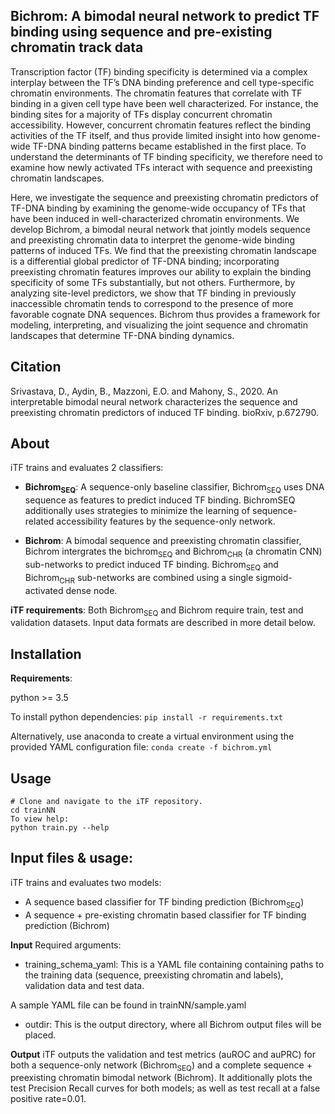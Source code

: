 ## Bichrom: A bimodal neural network to predict TF binding using sequence and pre-existing chromatin track data
Transcription factor (TF) binding specificity is determined via a complex interplay between the TF’s DNA binding preference and cell type-specific chromatin environments. The chromatin features that correlate with TF binding in a given cell type have been well characterized. For instance, the binding sites for a majority of TFs display concurrent chromatin accessibility. However, concurrent chromatin features reflect the binding activities of the TF itself, and thus provide limited insight into how genome-wide TF-DNA binding patterns became established in the first place. To understand the determinants of TF binding specificity, we therefore need to examine how newly activated TFs interact with sequence and preexisting chromatin landscapes.

Here, we investigate the sequence and preexisting chromatin predictors of TF-DNA binding by examining the genome-wide occupancy of TFs that have been induced in well-characterized chromatin environments. We develop Bichrom, a bimodal neural network that jointly models sequence and preexisting chromatin data to interpret the genome-wide binding patterns of induced TFs. We find that the preexisting chromatin landscape is a differential global predictor of TF-DNA binding; incorporating preexisting chromatin features improves our ability to explain the binding specificity of some TFs substantially, but not others. Furthermore, by analyzing site-level predictors, we show that TF binding in previously inaccessible chromatin tends to correspond to the presence of more favorable cognate DNA sequences. Bichrom thus provides a framework for modeling, interpreting, and visualizing the joint sequence and chromatin landscapes that determine TF-DNA binding dynamics.

## Citation
Srivastava, D., Aydin, B., Mazzoni, E.O. and Mahony, S., 2020. An interpretable bimodal neural network characterizes the sequence and preexisting chromatin predictors of induced TF binding. bioRxiv, p.672790.

## About
iTF trains and evaluates 2 classifiers: 
* **Bichrom<sub>SEQ</sub>**: A sequence-only baseline classifier, Bichrom<sub>SEQ</sub> uses DNA sequence as features to predict induced TF binding. BichromSEQ additionally uses strategies to minimize the learning of sequence-related accessibility features by the sequence-only network. 

* **Bichrom**: A bimodal sequence and preexisting chromatin classifier, Bichrom intergrates the bichrom<sub>SEQ</sub> and Bichrom<sub>CHR</sub> (a chromatin CNN) sub-networks to predict induced TF binding. Bichrom<sub>SEQ</sub> and Bichrom<sub>CHR</sub> sub-networks are combined using a single sigmoid-activated dense node. 
  
**iTF requirements**: Both Bichrom<sub>SEQ</sub> and Bichrom require train, test and validation datasets. Input data formats are described in more detail below. 




## Installation
**Requirements**:  

python >= 3.5  

To install python dependencies:
`pip install -r requirements.txt`

Alternatively, use anaconda to create a virtual environment using the provided YAML configuration file:
`conda create -f bichrom.yml`

## Usage
```
# Clone and navigate to the iTF repository. 
cd trainNN  
To view help:   
python train.py --help
```
  
## Input files & usage:  
iTF trains and evaluates two models: 
* A sequence based classifier for TF binding prediction (Bichrom<sub>SEQ</sub>)
* A sequence + pre-existing chromatin based classifier for TF binding prediction (Bichrom)

**Input**
Required arguments: 
* training_schema_yaml: This is a YAML file containing containing paths to the training data (sequence, preexisting chromatin and labels), validation data and test data.  

A sample YAML file can be found in trainNN/sample.yaml

* outdir: This is the output directory, where all Bichrom output files will be placed. 

**Output**
iTF outputs the validation and test metrics (auROC and auPRC) for both a sequence-only network (Bichrom<sub>SEQ</sub>) and a complete sequence + preexisting chromatin bimodal network (Bichrom). It additionally plots the test Precision Recall curves for both models; as well as test recall at a false positive rate=0.01. 
   


